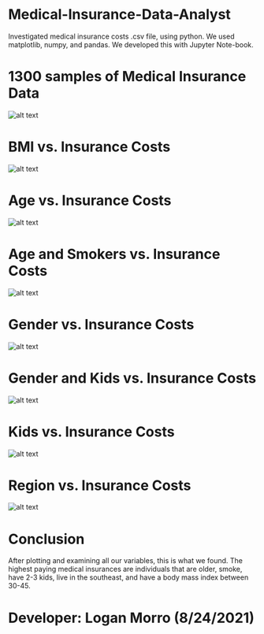 # Medical-Insurance-Data-Analyst
Investigated medical insurance costs .csv file, using python. We used matplotlib, numpy, and pandas. We developed this with Jupyter Note-book.
# 1300 samples of Medical Insurance Data
![alt text](https://github.com/lolostheman/Medical-Insurance-Data-Analyst/blob/main/Snips/df.PNG?raw=true)
# BMI vs. Insurance Costs
![alt text](https://github.com/lolostheman/Medical-Insurance-Data-Analyst/blob/main/Snips/BMI%20vs.%20charges.PNG?raw=true)
# Age vs. Insurance Costs
![alt text](https://github.com/lolostheman/Medical-Insurance-Data-Analyst/blob/main/Snips/age%20vs.%20charges.PNG?raw=true)
# Age and Smokers vs. Insurance Costs
![alt text](https://github.com/lolostheman/Medical-Insurance-Data-Analyst/blob/main/Snips/age-smoker%20vs.%20charges.PNG?raw=true)
# Gender vs. Insurance Costs
![alt text](https://github.com/lolostheman/Medical-Insurance-Data-Analyst/blob/main/Snips/gender%20vs.%20charges.PNG?raw=true)
# Gender and Kids vs. Insurance Costs
![alt text](https://github.com/lolostheman/Medical-Insurance-Data-Analyst/blob/main/Snips/gender-kids%20vs.%20charges.PNG?raw=true)
# Kids vs. Insurance Costs
![alt text](https://github.com/lolostheman/Medical-Insurance-Data-Analyst/blob/main/Snips/kids%20vs.%20charges.PNG?raw=true)
# Region vs. Insurance Costs
![alt text](https://github.com/lolostheman/Medical-Insurance-Data-Analyst/blob/main/Snips/region%20vs.%20charges.PNG?raw=true)
# Conclusion
After plotting and examining all our variables, this is what we found. The highest paying medical insurances are individuals that are older, smoke, have 2-3 kids, live in the southeast, and have a body mass index between 30-45.
# Developer: Logan Morro (8/24/2021)
